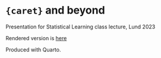 
# `{caret}` and beyond

<!-- badges: start -->
<!-- badges: end -->

Presentation for Statistical Learning class lecture, Lund 2023

Rendered version is [here](https://dmi3kno.github.io/CaretAndBeyondSlides/CaretAndBeyondSlides.html)

Produced with Quarto.

